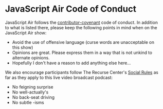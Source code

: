 # JavaScript Air Code of Conduct

JavaScript Air follows the
[contributor-covenant](http://contributor-covenant.org/version/1/3/0/code_of_conduct.md)
code of conduct. In addition to what is listed there, please keep the
following points in mind when on the JavaScript Air show:

- Avoid the use of offensive language (curse words are unacceptable on this show)
- Opinions are great. Please express them in a way that is not unkind to
  alternate opinions.
- Hopefully I don't have a reason to add anything else here...

We also encourage participants follow The Recurse Center's
[Social Rules](https://www.recurse.com/manual#sub-sec-social-rules)
as far as they apply to this live video broadcast podcast:

- No feigning surprise
- No well-actually's
- No back-seat driving
- No subtle -isms

